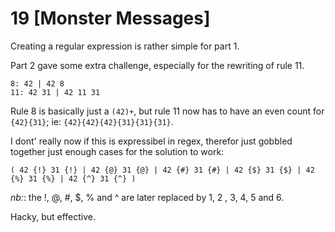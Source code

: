 # 19 [Monster Messages] 

Creating a regular expression is rather simple for part 1. 

Part 2 gave some extra challenge, especially for the rewriting of rule 11.

```
8: 42 | 42 8
11: 42 31 | 42 11 31
``` 

Rule 8 is basically just a `(42)+`, but rule 11 now has to have an even count for `{42}{31}`; ie: `{42}{42}{42}{31}{31}{31}`.

I dont' really now if this is expressibel in regex, therefor just gobbled together just enough cases for the solution to work:

```
( 42 {!} 31 {!} | 42 {@} 31 {@} | 42 {#} 31 {#} | 42 {$} 31 {$} | 42 {%} 31 {%} | 42 {^} 31 {^} )
``` 

*nb:*: the !, @, #, $, % and ^ are later replaced by 1, 2 , 3, 4, 5 and 6.

Hacky, but effective.
